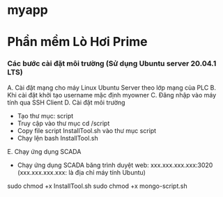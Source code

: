 # myapp
 
# Phần mềm Lò Hơi Prime

### Các bước cài đặt môi trường (Sử dụng Ubuntu server 20.04.1 LTS)
A. Cài đặt mạng cho máy Linux Ubuntu Server theo lớp mạng của PLC
B. Khi cài đặt khởi tạo username mặc định myowner
C. Đăng nhập vào máy tính qua SSH Client
D. Cài đặt môi trường
- Tạo thư mục: script
- Truy cập vào thư mục cd /script
- Copy file script InstallTool.sh vào thư mục script
- Chạy lện bash InstallTool.sh

E. Chạy ứng dụng SCADA
- Chạy ứng dụng SCADA băng trình duyệt web: xxx.xxx.xxx.xxx:3020  (xxx.xxx.xxx.xxx: là địa chỉ máy tính Ubuntu)

sudo chmod +x InstallTool.sh
sudo chmod +x mongo-script.sh